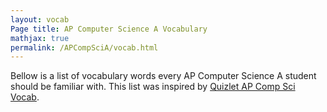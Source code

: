 ```yaml
---
layout: vocab
Page title: AP Computer Science A Vocabulary
mathjax: true
permalink: /APCompSciA/vocab.html
---
```


Bellow is a list of vocabulary words every AP Computer Science A student should be familiar with. This list was inspired by [Quizlet AP Comp Sci Vocab](https://quizlet.com/192964747/ap-comp-sci-vocab-all-flash-cards/). 
